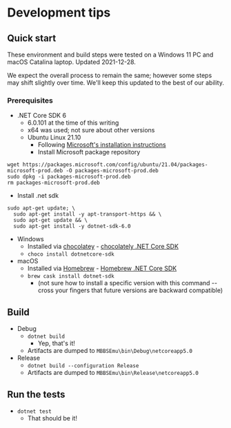 # Development tips

## Quick start

These environment and build steps were tested on a Windows 11 PC and macOS Catalina laptop. Updated 2021-12-28.

We expect the overall process to remain the same; however some steps may shift slightly over time. We'll keep this updated to the best of our ability.

### Prerequisites

* .NET Core SDK 6
  * 6.0.101 at the time of this writing
  * x64 was used; not sure about other versions
  * Ubuntu Linux 21.10
    * Following [Microsoft's installation instructions](https://docs.microsoft.com/en-us/dotnet/core/install/linux-ubuntu#2110-)
    * Install Microsoft package repository

```
wget https://packages.microsoft.com/config/ubuntu/21.04/packages-microsoft-prod.deb -O packages-microsoft-prod.deb
sudo dpkg -i packages-microsoft-prod.deb
rm packages-microsoft-prod.deb
```

* Install .net sdk

```
sudo apt-get update; \
  sudo apt-get install -y apt-transport-https && \
  sudo apt-get update && \
  sudo apt-get install -y dotnet-sdk-6.0
```
  * Windows
    * Installed via [chocolatey](https://chocolatey.org/) - [chocolately .NET Core SDK](https://chocolatey.org/packages/dotnetcore-sdk)
    * `choco install dotnetcore-sdk`
  * macOS
    * Installed via [Homebrew](https://brew.sh) - [Homebrew .NET Core SDK](https://formulae.brew.sh/cask/dotnet-sdk)
    * `brew cask install dotnet-sdk`
      * (not sure how to install a specific version with this command -- cross your fingers that future versions are backward compatible)

## Build

* Debug
  * `dotnet build`
    * Yep, that's it!
  * Artifacts are dumped to `MBBSEmu\bin\Debug\netcoreapp5.0`
* Release
  * `dotnet build --configuration Release`
  * Artifacts are dumped to `MBBSEmu\bin\Release\netcoreapp5.0`

## Run the tests

* `dotnet test`
  * That should be it!
